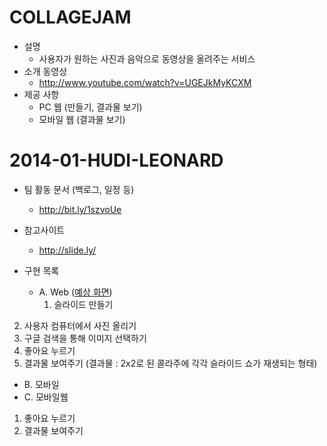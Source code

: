 COLLAGEJAM
=
- 설명
    - 사용자가 원하는 사진과 음악으로 동영상을 올려주는 서비스
- 소개 동영상
    - http://www.youtube.com/watch?v=UGEJkMyKCXM
- 제공 사항
    - PC 웹 (만들기, 결과물 보기)
    - 모바일 웹 (결과물 보기)


2014-01-HUDI-LEONARD
=
- 팀 활동 문서 (백로그, 일정 등)
    - http://bit.ly/1szvoUe

- 참고사이트
   - http://slide.ly/

- 구현 목록<br>
   - A. Web ([예상 화면](https://docs.google.com/drawings/d/1asWoRDMTq6gljnyqBysSe4Vv3JNDYSrjA4-iJiI0DSQ/edit))<br>
     1) 슬라이드 만들기<br>
 2) 사용자 컴퓨터에서 사진 올리기<br>
 3) 구글 검색을 통해 이미지 선택하기<br>
 4) 좋아요 누르기<br>
 5) 결과물 보여주기 (결과물 : 2x2로 된 콜라주에 각각 슬라이드 쇼가 재생되는 형태)<br>

  - B. 모바일<br>
   - C. 모바일웹<br>
 1) 좋아요 누르기<br>
 2) 결과물 보여주기<br>
